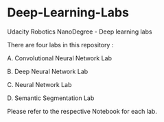 # Deep-Learning-Labs
Udacity Robotics NanoDegree - Deep learning labs 

There are four labs in this repository : 

A. Convolutional Neural Network Lab 

B. Deep Neural Network Lab 

C. Neural Network Lab 

D. Semantic Segmentation Lab 

Please refer to the respective Notebook for each lab. 
